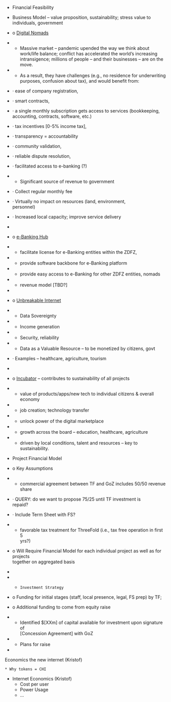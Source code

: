 * Financial Feasibility

* Business Model – value proposition, sustainability; stress value to individuals, government
* o   <span style="text-decoration:underline;">Digital Nomads</span>
* -  Massive market – pandemic upended the way we think about work/life balance; conflict has accelerated the world’s increasing intransigence; millions of people – and their businesses – are on the move.
* -  As a result, they have challenges (e.g., no residence for underwriting  \
   purposes, confusion about tax), and would benefit from:
* ·  	ease of company registration,
* ·  	smart contracts,
* ·  	a single monthly subscription gets access to services (bookkeeping, accounting, contracts, software, etc.)
* ·  	tax incentives [0-5% income tax],
* ·  	transparency = accountability
* ·  	community validation,
* ·  	reliable dispute resolution,
* ·  	facilitated access to e-banking (?)
* -  Significant source of revenue to government
* ·  	Collect regular monthly fee
* ·  	Virtually no impact on resources (land, environment, \
	personnel)
* ·  	Increased local capacity; improve service delivery
* 
* o   <span style="text-decoration:underline;">e-Banking Hub</span>
* -  facilitate license for e-Banking entities within the ZDFZ,
* -  provide software backbone for e-Banking platform
* -  provide easy access to e-Banking for other ZDFZ entities, nomads
* -  revenue model [TBD?]
*  
* o   <span style="text-decoration:underline;">Unbreakable Internet</span>
* -  Data Sovereignty
* -  Income generation
* -  Security, reliability
* -  Data as a Valuable Resource – to be monetized by citizens, govt
* ·  Examples – healthcare, agriculture, tourism
*  
* o   <span style="text-decoration:underline;">Incubator</span> – contributes to sustainability of all projects
* -  value of products/apps/new tech to individual citizens & overall  \
   economy
* -  job creation; technology transfer
* -  unlock power of the digital marketplace
* -  growth across the board – education, healthcare, agriculture
* -  driven by local conditions, talent and resources – key to sustainability.
* Project Financial Model
* o   Key Assumptions
* -  commercial agreement between TF and GoZ includes 50/50 revenue  \
   share
* ·  QUERY:  do we want to propose 75/25 until TF investment is  \
  repaid?
* ·  Include Term Sheet with FS?
* -  favorable tax treatment for ThreeFold (i.e., tax free operation in first 5  \
   yrs?)
* o   Will Require Financial Model for each individual project as well as for projects  \
     together on aggregated basis
*  
* -   	Investment Strategy
* o   Funding for initial stages (staff, local presence, legal, FS prep) by TF;
* o   Additional funding to come from equity raise
* -  Identified $[XXm] of capital available for investment upon signature of     \
  [Concession Agreement] with GoZ
* -  Plans for raise



* 
Economics the new internet (Kristof)


    * Why tokens = CHI
* Internet Economics (Kristof)
    * Cost per user
    * Power Usage
    * …
